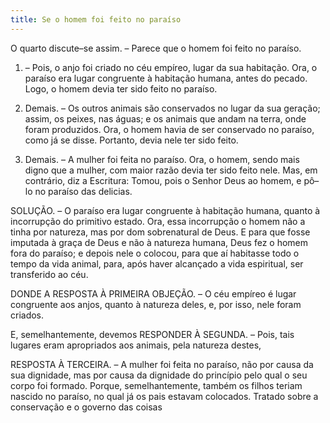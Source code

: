 ```yaml
---
title: Se o homem foi feito no paraíso
---
```


O quarto discute–se assim. – Parece que o homem foi feito no paraíso.  

1. – Pois, o anjo foi criado no céu empíreo, lugar da sua habitação. Ora, o paraíso era lugar congruente à habitação humana, antes do pecado. Logo, o homem devia ter sido feito no paraíso.  

2. Demais. – Os outros animais são conservados no lugar da sua geração; assim, os peixes, nas águas; e os animais que andam na terra, onde foram produzidos. Ora, o homem havia de ser conservado no paraíso, como já se disse. Portanto, devia nele ter sido feito.  

3. Demais. – A mulher foi feita no paraíso. Ora, o homem, sendo mais digno que a mulher, com maior razão devia ter sido feito nele.  Mas, em contrário, diz a Escritura: Tomou, pois o Senhor Deus ao homem, e pô–lo no paraíso das delicias.  

SOLUÇÃO. – O paraíso era lugar congruente à habitação humana, quanto à incorrupção do primitivo estado. Ora, essa incorrupção o homem não a tinha por natureza, mas por dom sobrenatural de Deus. E para que fosse imputada à graça de Deus e não à natureza humana, Deus fez o homem fora do paraíso; e depois nele o colocou, para que aí habitasse todo o tempo da vida animal, para, após haver alcançado a vida espiritual, ser transferido ao céu.  

DONDE A RESPOSTA À PRIMEIRA OBJEÇÃO. – O céu empíreo é lugar congruente aos anjos, quanto à natureza deles, e, por isso, nele foram criados.  

E, semelhantemente, devemos RESPONDER À SEGUNDA. – Pois, tais lugares eram apropriados aos animais, pela natureza destes,  

RESPOSTA À TERCEIRA. – A mulher foi feita no paraíso, não por causa da sua dignidade, mas por causa da dignidade do princípio pelo qual o seu corpo foi formado. Porque, semelhantemente, também os filhos teriam nascido no paraíso, no qual já os pais estavam colocados. Tratado sobre a conservação e o governo das coisas